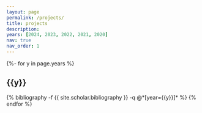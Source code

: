```yaml
---
layout: page
permalink: /projects/
title: projects
description:
years: [2024, 2023, 2022, 2021, 2020]
nav: true
nav_order: 1
---
```


<!-- _pages/publications.md -->
<div class="publications">

{%- for y in page.years %}

  <h2 class="year">{{y}}</h2>
  {% bibliography -f {{ site.scholar.bibliography }} -q @*[year={{y}}]* %}
{% endfor %}

</div>
